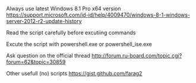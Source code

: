 Always use latest Windows 8.1 Pro x64 version
https://support.microsoft.com/id-id/help/4009470/windows-8-1-windows-server-2012-r2-update-history

Read the script carefully before excutiing commands

Excute the script with powershell.exe or powershell_ise.exe

Ask question on the official thread
http://forum.ru-board.com/topic.cgi?forum=62&topic=30859

Other usefull (no) scripts
https://gist.github.com/farag2
